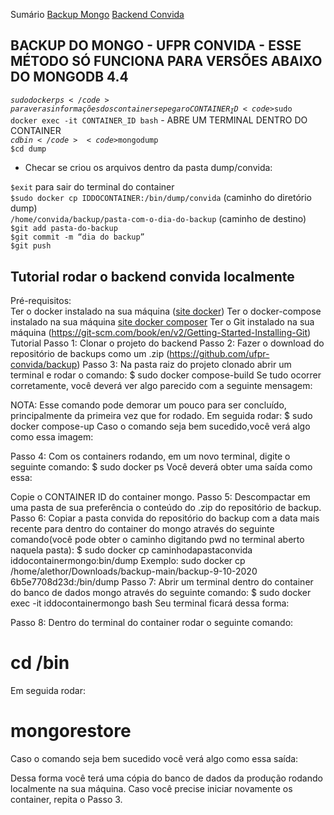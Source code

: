 Sumário
[Backup Mongo](#mongo)
[Backend Convida](#convida)

[]()


<a name="mongo"/>

## BACKUP DO MONGO - UFPR CONVIDA - ESSE MÉTODO SÓ FUNCIONA PARA VERSÕES ABAIXO DO MONGODB 4.4  
</hr>

<code>$sudo docker ps</code> para ver as informações dos containers e pegar o CONTAINER_ID  
<code>$sudo docker exec -it CONTAINER_ID bash</code> - ABRE UM TERMINAL DENTRO DO CONTAINER  
<code>$cd bin</code>  
<code>$mongodump</code>  
<code>$cd dump</code>  
<ul><li>Checar se criou os arquivos dentro da pasta dump/convida:</li></ul>  
<code>$exit</code> para sair do terminal do container</br>
<code>$sudo docker cp IDDOCONTAINER:/bin/dump/convida</code> (caminho do diretório dump)</br>
<code>/home/convida/backup/pasta-com-o-dia-do-backup</code> (caminho de destino)</br>
<code>$git add pasta-do-backup</code></br>
<code>$git commit -m “dia do backup”</code></br>
<code>$git push</code>


<a name="convida"/>

## Tutorial rodar o backend convida localmente

Pré-requisitos:  
Ter o docker instalado na sua máquina ([site docker](https://docs.docker.com/engine/install/))
Ter o docker-compose instalado na sua máquina [site docker composer](https://docs.docker.com/compose/install/)
Ter o Git instalado na sua máquina (https://git-scm.com/book/en/v2/Getting-Started-Installing-Git)
Tutorial
Passo 1: Clonar o projeto do backend
Passo 2: Fazer o download do repositório de backups como um .zip (https://github.com/ufpr-convida/backup)
Passo 3: Na pasta raiz do projeto clonado abrir um terminal e rodar o comando:
$ sudo docker compose-build
Se tudo ocorrer corretamente, você deverá ver  algo parecido com a seguinte mensagem:

NOTA: Esse comando pode demorar um pouco para ser concluído, principalmente da primeira vez que for rodado.
Em seguida rodar:
$ sudo docker compose-up
Caso o comando seja bem sucedido,você verá algo como essa imagem:


Passo 4: Com os containers rodando, em um novo terminal, digite o seguinte comando:
$ sudo docker ps
Você deverá obter uma saída como essa:

Copie o CONTAINER ID do container mongo.
Passo 5: Descompactar em uma pasta de sua preferência o conteúdo do .zip do repositório de backup.
Passo 6: Copiar a pasta convida do repositório do backup com a data mais recente para dentro do container do mongo através do seguinte comando(você pode obter o caminho digitando pwd no terminal aberto naquela pasta):
$ sudo docker cp caminhodapastaconvida iddocontainermongo:bin/dump 
Exemplo: sudo docker cp /home/alethor/Downloads/backup-main/backup-9-10-2020 6b5e7708d23d:/bin/dump
Passo 7: Abrir um terminal dentro do container do banco de dados mongo através do seguinte comando:
$ sudo docker exec -it iddocontainermongo bash
	Seu terminal ficará dessa forma:


Passo 8: Dentro do terminal do container rodar o seguinte comando:
# cd /bin
Em seguida rodar:
# mongorestore
Caso o comando seja bem sucedido você verá algo como essa saída:


Dessa forma você terá uma cópia do banco de dados da produção rodando localmente na sua máquina.
Caso você precise iniciar novamente os container, repita o Passo 3.


